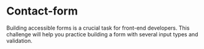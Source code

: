 # Contact-form
Building accessible forms is a crucial task for front-end developers. This challenge will help you practice building a form with several input types and validation.
